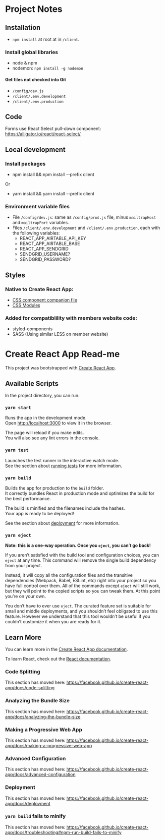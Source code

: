 # Project Notes

## Installation
* `npm install` at root at in `/client`.

### Install global libraries
* node & npm
* nodemon: `npm install -g nodemon`

#### Get files not checked into Git
* `/config/dev.js`
* `/client/.env.development`
* `/client/.env.production`

## Code

Forms use React Select pull-down component:
https://alligator.io/react/react-select/

## Local development

### Install packages
* npm install && npm install --prefix client

Or

* yarn install && yarn install --prefix client

### Environment variable files
* File `/config/dev.js`: same as `/config/prod.js` file, minus `mailtrapHost` and `mailtrapPort` variables.
* Files `/client/.env.development` and `/client/.env.production`, each with the following variables:
	* REACT_APP_AIRTABLE_API_KEY
	* REACT_APP_AIRTABLE_BASE
	* REACT_APP_SENDGRID
	* SENDGRID_USERNAME?
	* SENDGRID_PASSWORD?

## Styles

### Native to Create React App:
* [CSS component companion file](https://create-react-app.dev/docs/adding-a-stylesheet)
* [CSS Modules](https://create-react-app.dev/docs/adding-a-css-modules-stylesheet)

### Added for compatiblility with members website code:
* styled-components
* SASS (Using similar LESS on member website)

# Create React App Read-me

This project was bootstrapped with [Create React App](https://github.com/facebook/create-react-app).

## Available Scripts

In the project directory, you can run:

### `yarn start`

Runs the app in the development mode.<br />
Open [http://localhost:3000](http://localhost:3000) to view it in the browser.

The page will reload if you make edits.<br />
You will also see any lint errors in the console.

### `yarn test`

Launches the test runner in the interactive watch mode.<br />
See the section about [running tests](https://facebook.github.io/create-react-app/docs/running-tests) for more information.

### `yarn build`

Builds the app for production to the `build` folder.<br />
It correctly bundles React in production mode and optimizes the build for the best performance.

The build is minified and the filenames include the hashes.<br />
Your app is ready to be deployed!

See the section about [deployment](https://facebook.github.io/create-react-app/docs/deployment) for more information.

### `yarn eject`

**Note: this is a one-way operation. Once you `eject`, you can’t go back!**

If you aren’t satisfied with the build tool and configuration choices, you can `eject` at any time. This command will remove the single build dependency from your project.

Instead, it will copy all the configuration files and the transitive dependencies (Webpack, Babel, ESLint, etc) right into your project so you have full control over them. All of the commands except `eject` will still work, but they will point to the copied scripts so you can tweak them. At this point you’re on your own.

You don’t have to ever use `eject`. The curated feature set is suitable for small and middle deployments, and you shouldn’t feel obligated to use this feature. However we understand that this tool wouldn’t be useful if you couldn’t customize it when you are ready for it.

## Learn More

You can learn more in the [Create React App documentation](https://facebook.github.io/create-react-app/docs/getting-started).

To learn React, check out the [React documentation](https://reactjs.org/).

### Code Splitting

This section has moved here: https://facebook.github.io/create-react-app/docs/code-splitting

### Analyzing the Bundle Size

This section has moved here: https://facebook.github.io/create-react-app/docs/analyzing-the-bundle-size

### Making a Progressive Web App

This section has moved here: https://facebook.github.io/create-react-app/docs/making-a-progressive-web-app

### Advanced Configuration

This section has moved here: https://facebook.github.io/create-react-app/docs/advanced-configuration

### Deployment

This section has moved here: https://facebook.github.io/create-react-app/docs/deployment

### `yarn build` fails to minify

This section has moved here: https://facebook.github.io/create-react-app/docs/troubleshooting#npm-run-build-fails-to-minify
